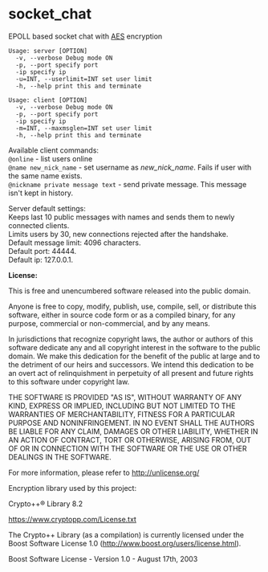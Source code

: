 # socket_chat

EPOLL based socket chat with [AES](https://www.cryptopp.com/wiki/Advanced_Encryption_Standard) encryption  
  
```
Usage: server [OPTION]  
  -v, --verbose Debug mode ON  
  -p, --port specify port  
  -ip specify ip  
  -u=INT, --userlimit=INT set user limit  
  -h, --help print this and terminate  
  
Usage: client [OPTION]  
  -v, --verbose Debug mode ON  
  -p, --port specify port  
  -ip specify ip  
  -m=INT, --maxmsglen=INT set user limit  
  -h, --help print this and terminate  
```  
  
Available client commands:  
`@online` - list users online  
`@name new_nick_name` - set username as *new_nick_name*. Fails if user with the same name exists.  
`@nickname private message text` - send private message. This message isn't kept in history.
  
Server default settings:  
 Keeps last 10 public messages with names and sends them to newly connected clients.  
 Limits users by 30, new connections rejected after the handshake.  
 Default message limit: 4096 characters.  
 Default port: 44444.  
 Default ip: 127.0.0.1.  

**License:**  
  
This is free and unencumbered software released into the public domain.  
  
Anyone is free to copy, modify, publish, use, compile, sell, or
distribute this software, either in source code form or as a compiled
binary, for any purpose, commercial or non-commercial, and by any
means.
  
In jurisdictions that recognize copyright laws, the author or authors
of this software dedicate any and all copyright interest in the
software to the public domain. We make this dedication for the benefit
of the public at large and to the detriment of our heirs and
successors. We intend this dedication to be an overt act of
relinquishment in perpetuity of all present and future rights to this
software under copyright law.
  
THE SOFTWARE IS PROVIDED "AS IS", WITHOUT WARRANTY OF ANY KIND,
EXPRESS OR IMPLIED, INCLUDING BUT NOT LIMITED TO THE WARRANTIES OF
MERCHANTABILITY, FITNESS FOR A PARTICULAR PURPOSE AND NONINFRINGEMENT.
IN NO EVENT SHALL THE AUTHORS BE LIABLE FOR ANY CLAIM, DAMAGES OR
OTHER LIABILITY, WHETHER IN AN ACTION OF CONTRACT, TORT OR OTHERWISE,
ARISING FROM, OUT OF OR IN CONNECTION WITH THE SOFTWARE OR THE USE OR
OTHER DEALINGS IN THE SOFTWARE.
  
For more information, please refer to <http://unlicense.org/>  
  
Encryption library used by this project:  
  
Crypto++® Library 8.2  
  
https://www.cryptopp.com/License.txt  
  
The Crypto++ Library (as a compilation) is currently licensed under the Boost
Software License 1.0 (http://www.boost.org/users/license.html).  
  
Boost Software License - Version 1.0 - August 17th, 2003  
  
